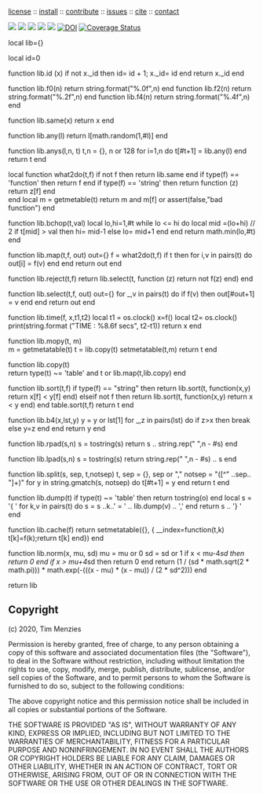 <p> <a
href="https://github.com/sehero/lua/blob/master/LICENSE">license</a> :: <a
href="https://github.com/sehero/lua/blob/master/INSTALL.md#top">install</a> :: <a
href="https://github.com/sehero/lua/blob/master/CODE_OF_CONDUCT.md#top">contribute</a> :: <a
href="https://github.com/sehero/lua/issues">issues</a> :: <a
href="https://github.com/sehero/lua/blob/master/CITATION.md#top">cite</a> :: <a
href="https://github.com/sehero/lua/blob/master/CONTACT.md#top">contact</a> </p><p> 
<img src="https://img.shields.io/badge/license-mit-red">   
<img src="https://img.shields.io/badge/language-lua-orange">    
<img src="https://img.shields.io/badge/purpose-ai,se-blueviolet">
<img src="https://img.shields.io/badge/platform-mac,*nux-informational">
<a href="https://travis-ci.org/github/sehero/lua"><img 
src="https://travis-ci.org/sehero/lua.svg?branch=master"></a>
<a href="https://zenodo.org/badge/latestdoi/263210595"><img src="https://zenodo.org/badge/263210595.svg" alt="DOI"></a>
<a href='https://coveralls.io/github/sehero/lua?branch=master'><img src='https://coveralls.io/repos/github/sehero/lua/badge.svg?branch=master' alt='Coverage Status' /></a></p>

local lib={}

local id=0

function lib.id (x)
  if not x._id then id= id + 1; x._id= id end
  return x._id
end

function lib.f0(n) return string.format("%.0f",n) end
function lib.f2(n) return string.format("%.2f",n) end
function lib.f4(n) return string.format("%.4f",n) end

function lib.same(x) return x end

function lib.any(l) return l[math.random(1,#l)] end

function lib.anys(l,n,    t) 
  t,n = {}, n or 128
  for i=1,n do t[#t+1] = lib.any(l) end
  return t
end

local function what2do(t,f)
  if not f                 then return lib.same end
  if type(f) == 'function' then return f end 
  if type(f) == 'string'   then 
    return function (z) return z[f] end  
  end
  local m = getmetable(t)
  return m and m[f] or assert(false,"bad function")
end

function lib.bchop(t,val) 
  local lo,hi=1,#t
  while lo <= hi do
    local mid =(lo+hi) // 2
    if t[mid] > val then hi= mid-1 else lo= mid+1 end
  end
  return math.min(lo,#t)  
end

function lib.map(t,f, out)
  out={}
  f = what2do(t,f)
  if t then for i,v in pairs(t) do out[i] = f(v) end  end
  return out
end

function lib.reject(t,f)
  return lib.select(t, function (z) return not f(z) end) end

function lib.select(t,f, out)
  out={}
  for _,v in pairs(t) do 
    if f(v) then out[#out+1] = v  end end
  return out
end

function lib.time(f,   x,t1,t2)
   local t1 = os.clock()
   x=f()
   local t2= os.clock()
   print(string.format ("TIME : %8.6f secs", t2-t1))
   return x
end

function lib.mopy(t,   m)  
  m = getmetatable(t)
  t = lib.copy(t)
  setmetatable(t,m)
  return t
end

function lib.copy(t)  
  return type(t) ~= 'table' and t or lib.map(t,lib.copy)
end

function lib.sort(t,f)
  if type(f) == "string" then
     return lib.sort(t, function(x,y) return x[f] < y[f] end) 
  elseif not f then
     return lib.sort(t, function(x,y) return x < y end) 
  end
  table.sort(t,f)
  return t
end

function lib.b4(x,lst,y)
  y = y or lst[1]
  for _,z in pairs(lst) do 
    if z>x then break else y=z end end
  return y
end

function lib.rpad(s,n)
  s = tostring(s)
  return  s .. string.rep(" ",n - #s) 
end

function lib.lpad(s,n)
  s = tostring(s)
  return  string.rep(" ",n - #s) .. s
end

function lib.split(s, sep,    t,notsep)
  t, sep = {}, sep or ","
  notsep = "([^" ..sep.. "]+)"
  for y in string.gmatch(s, notsep) do t[#t+1] = y end
  return t
end

function lib.dump(t)
   if type(t) ~= 'table' then return tostring(o) end
   local s = '{ '
   for k,v in pairs(t) do
     s = s ..k..' = ' .. lib.dump(v) .. ','
   end
   return s .. '} '
end

function lib.cache(f)
  return setmetatable({}, {
    __index=function(t,k) t[k]=f(k);return t[k] end})
end

function lib.norm(x, mu, sd)
  mu = mu or 0
  sd = sd or 1
  if x < mu-4*sd then return 0 end 
  if x > mu+4*sd then return 0 end
  return (1 / 
    (sd * math.sqrt(2 * math.pi))) * 
     math.exp(-(((x - mu) * (x - mu)) / (2 * sd^2))) 
end

return lib

## Copyright

(c) 2020, Tim Menzies

Permission is hereby granted, free of charge, to any person obtaining a copy
of this software and associated documentation files (the "Software"), to deal
in the Software without restriction, including without limitation the rights
to use, copy, modify, merge, publish, distribute, sublicense, and/or sell
copies of the Software, and to permit persons to whom the Software is
furnished to do so, subject to the following conditions:

The above copyright notice and this permission notice shall be included in all
copies or substantial portions of the Software.

THE SOFTWARE IS PROVIDED "AS IS", WITHOUT WARRANTY OF ANY KIND, EXPRESS OR
IMPLIED, INCLUDING BUT NOT LIMITED TO THE WARRANTIES OF MERCHANTABILITY,
FITNESS FOR A PARTICULAR PURPOSE AND NONINFRINGEMENT. IN NO EVENT SHALL THE
AUTHORS OR COPYRIGHT HOLDERS BE LIABLE FOR ANY CLAIM, DAMAGES OR OTHER
LIABILITY, WHETHER IN AN ACTION OF CONTRACT, TORT OR OTHERWISE, ARISING FROM,
OUT OF OR IN CONNECTION WITH THE SOFTWARE OR THE USE OR OTHER DEALINGS IN THE
SOFTWARE.


